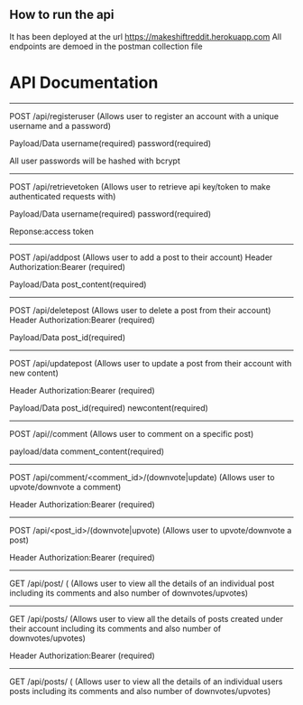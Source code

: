 ## How to run the api
It has been deployed at the url 
https://makeshiftreddit.herokuapp.com
All endpoints are demoed in the postman collection file

# API Documentation
---

POST  /api/registeruser (Allows user to register an account with a unique username and a password)

Payload/Data
username(required)
password(required)

All user passwords will be hashed with bcrypt

---

POST  /api/retrievetoken (Allows user to retrieve api key/token to make authenticated requests with)

Payload/Data
username(required)
password(required)

Reponse:access token

---

POST  /api/addpost (Allows user to add a post to their account)
Header
Authorization:Bearer <token>(required)

Payload/Data
post_content(required)
  
---
  
POST  /api/deletepost (Allows user to delete a post from their account)
Header
Authorization:Bearer <token>(required)

Payload/Data
post_id(required)
  
---
  
POST  /api/updatepost (Allows user to update a post from their account with new content)
  
Header
Authorization:Bearer <token>(required)

Payload/Data
post_id(required)
newcontent(required)
  
---
  
POST /api/<post id>/comment (Allows user to comment on a specific post)
  
payload/data
comment_content(required)
  
---
  
POST /api/comment/<comment_id>/(downvote|update)   (Allows user to upvote/downvote a comment)
  
Header
Authorization:Bearer <token>(required)
  
---
  
POST /api/<post_id>/(downvote|upvote)    (Allows user to upvote/downvote a post)
  
Header
Authorization:Bearer <token>(required)
  
---
  
GET  /api/post/<post id> ( (Allows user to view all the details of an individual post including its comments and also number of downvotes/upvotes)
  
---
  
GET  /api/posts/ (Allows user to view all the details of posts created under their account including its comments and also number of downvotes/upvotes)
  
Header
Authorization:Bearer <token>(required)
  
---
GET  /api/posts/<username> ( (Allows user to view all the details of an individual users posts including its comments and also number of downvotes/upvotes)





